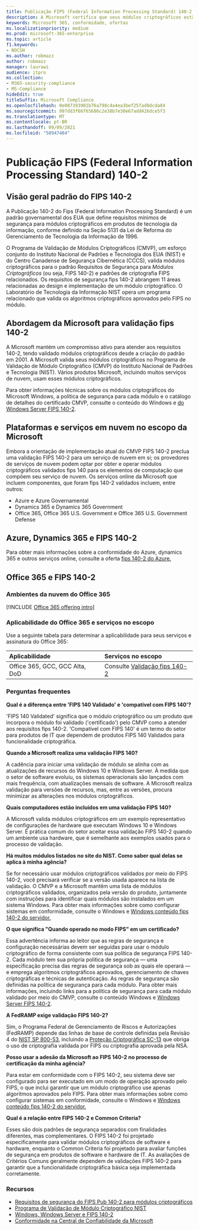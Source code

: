 ```yaml
---
title: Publicação FIPS (Federal Information Processing Standard) 140-2
description: A Microsoft certifica que seus módulos criptográficos estão em conformidade com o Us Federal Information Processing Standard.
keywords: Microsoft 365, conformidade, ofertas
ms.localizationpriority: medium
ms.prod: microsoft-365-enterprise
ms.topic: article
f1.keywords:
- NOCSH
ms.author: robmazz
author: robmazz
manager: laurawi
audience: itpro
ms.collection:
- M365-security-compliance
- MS-Compliance
hideEdit: true
titleSuffix: Microsoft Compliance
ms.openlocfilehash: 0e087393901b76a798c4a4ea3bef25fad8dcda84
ms.sourcegitcommit: 997dd3f66f65686c2e38b7e30e67add426dce5f3
ms.translationtype: MT
ms.contentlocale: pt-BR
ms.lasthandoff: 09/09/2021
ms.locfileid: "58947484"
---
```

# <a name="federal-information-processing-standard-fips-publication-140-2"></a>Publicação FIPS (Federal Information Processing Standard) 140-2

## <a name="fips-140-2-standard-overview"></a>Visão geral padrão do FIPS 140-2

A Publicação 140-2 do Fips (Federal Information Processing Standard) é um padrão governamental dos EUA que define requisitos mínimos de segurança para módulos criptográficos em produtos de tecnologia da informação, conforme definido na Seção 5131 da Lei de Reforma do Gerenciamento de Tecnologia da Informação de 1996.

O [](https://csrc.nist.gov/Projects/cryptographic-module-validation-program) Programa de Validação de Módulos Criptográficos (CMVP), um esforço conjunto do Instituto Nacional de Padrões e Tecnologia dos EUA (NIST) e do Centro Canadense de Segurança Cibernética (CCCS), valida módulos criptográficos para o padrão Requisitos de Segurança para *Módulos Criptográficos* (ou seja, FIPS 140-2) e padrões de criptografia FIPS relacionados. Os requisitos de segurança fips 140-2 abrangem 11 áreas relacionadas ao design e implementação de um módulo criptográfico. O Laboratório de Tecnologia da Informação NIST opera um programa relacionado que valida os algoritmos criptográficos aprovados pelo FIPS no módulo.

## <a name="microsofts-approach-to-fips-140-2-validation"></a>Abordagem da Microsoft para validação fips 140-2

A Microsoft mantém um compromisso ativo para atender aos requisitos 140-2, tendo validado módulos criptográficos desde a criação do padrão em 2001. A Microsoft valida seus módulos criptográficos no Programa de [](https://csrc.nist.gov/Projects/cryptographic-module-validation-program) Validação de Módulo Criptográfico (CMVP) do Instituto Nacional de Padrões e Tecnologia (NIST). Vários produtos Microsoft, incluindo muitos serviços de nuvem, usam esses módulos criptográficos.

Para obter informações técnicas sobre os módulos criptográficos do Microsoft Windows, a política de segurança para cada módulo e o catálogo de detalhes do certificado CMVP, consulte o conteúdo do Windows e [do Windows Server FIPS 140-2](https://aka.ms/AA6ehud).

## <a name="microsoft-in-scope-cloud-platforms--services"></a>Plataformas e serviços em nuvem no escopo da Microsoft

Embora a orientação de implementação atual do CMVP FIPS 140-2 preclua uma validação FIPS 140-2 para um serviço de nuvem em si; os provedores de serviços de nuvem podem optar por obter e operar módulos criptográficos validados fips 140 para os elementos de computação que compõem seu serviço de nuvem. Os serviços online da Microsoft que incluem componentes, que foram fips 140-2 validados incluem, entre outros:

- Azure e Azure Governamental
- Dynamics 365 e Dynamics 365 Government
- Office 365, Office 365 U.S. Government e Office 365 U.S. Government Defense

## <a name="azure-dynamics-365-and-fips-140-2"></a>Azure, Dynamics 365 e FIPS 140-2

Para obter mais informações sobre a conformidade do Azure, dynamics 365 e outros serviços online, consulte a oferta [fips 140-2 do Azure.](/azure/compliance/offerings/offering-fips-140-2)

## <a name="office-365-and-fips-140-2"></a>Office 365 e FIPS 140-2

### <a name="office-365-cloud-environments"></a>Ambientes da nuvem do Office 365

[!INCLUDE [Office 365 offering intro](../includes/o365-offering-introduction.md)]

### <a name="office-365-applicability-and-in-scope-services"></a>Aplicabilidade do Office 365 e serviços no escopo

Use a seguinte tabela para determinar a aplicabilidade para seus serviços e assinatura do Office 365:

| **Aplicabilidade** | **Serviços no escopo** |
|:------------------|:----------------------|
| Office 365, GCC, GCC Alta, DoD | Consulte [Validação fips 140-2](/windows/security/threat-protection/fips-140-validation) |

### <a name="frequently-asked-questions"></a>Perguntas frequentes

**Qual é a diferença entre 'FIPS 140 Validado' e 'compatível com FIPS 140'?**

'FIPS 140 Validated' significa que o módulo criptográfico ou um produto que incorpora o módulo foi validado ('certificado') pelo CMVP como a atender aos requisitos fips 140-2. 'Compatível com FIPS 140' é um termo do setor para produtos de IT que dependem de produtos FIPS 140 Validados para funcionalidade criptográfica.

**Quando a Microsoft realiza uma validação FIPS 140?**

A cadência para iniciar uma validação de módulo se alinha com as atualizações de recursos do Windows 10 e Windows Server. À medida que o setor de software evoluiu, os sistemas operacionais são lançados com mais frequência, com atualizações mensais de software. A Microsoft realiza validação para versões de recursos, mas, entre as versões, procura minimizar as alterações nos módulos criptográficos.

**Quais computadores estão incluídos em uma validação FIPS 140?**

A Microsoft valida módulos criptográficos em um exemplo representativo de configurações de hardware que executam Windows 10 e Windows Server. É prática comum do setor aceitar essa validação FIPS 140-2 quando um ambiente usa hardware, que é semelhante aos exemplos usados para o processo de validação.

**Há muitos módulos listados no site do NIST. Como saber qual delas se aplica à minha agência?**

Se for necessário usar módulos criptográficos validados por meio do FIPS 140-2, você precisará verificar se a versão usada aparece na lista de validação. O CMVP e a Microsoft mantêm uma lista de módulos criptográficos validados, organizados pela versão do produto, juntamente com instruções para identificar quais módulos são instalados em um sistema Windows. Para obter mais informações sobre como configurar sistemas em conformidade, consulte o Windows e [Windows conteúdo fips 140-2 do servidor.](https://aka.ms/AA6ehud)

**O que significa "Quando operado no modo FIPS" em um certificado?**

Essa advertência informa ao leitor que as regras de segurança e configuração necessárias devem ser seguidas para usar o módulo criptográfico de forma consistente com sua política de segurança FIPS 140-2. Cada módulo tem sua própria política de segurança — uma especificação precisa das regras de segurança sob as quais ele operará — e emprega algoritmos criptográficos aprovados, gerenciamento de chaves criptográficas e técnicas de autenticação. As regras de segurança são definidas na política de segurança para cada módulo. Para obter mais informações, incluindo links para a política de segurança para cada módulo validado por meio do CMVP, consulte o conteúdo Windows e [Windows Server FIPS 140-2](https://aka.ms/AA6ehud).

**A FedRAMP exige validação FIPS 140-2?**

Sim, o Programa Federal de Gerenciamento de Riscos e Autorizações (FedRAMP) depende das linhas de base de controle definidas pela Revisão 4 do [NIST SP 800-53](https://nvd.nist.gov/800-53/Rev4/), incluindo a [Proteção Criptográfica SC-13](https://nvd.nist.gov/800-53/Rev4/control/SC-13) que obriga o uso de criptografia validada por FIPS ou criptografia aprovada pela NSA.

**Posso usar a adesão da Microsoft ao FIPS 140-2 no processo de certificação da minha agência?**

Para estar em conformidade com o FIPS 140-2, seu sistema deve ser configurado para ser executado em um modo de operação aprovado pelo FIPS, o que inclui garantir que um módulo criptográfico use apenas algoritmos aprovados pelo FIPS. Para obter mais informações sobre como configurar sistemas em conformidade, consulte o Windows e [Windows conteúdo fips 140-2 do servidor.](https://aka.ms/AA6ehud)

**Qual é a relação entre FIPS 140-2 e Common Criteria?**

Esses são dois padrões de segurança separados com finalidades diferentes, mas complementares. O FIPS 140-2 foi projetado especificamente para validar módulos criptográficos de software e hardware, enquanto o Common Criteria foi projetado para avaliar funções de segurança em produtos de software e hardware de IT. As avaliações de Critérios Comuns geralmente dependem de validações FIPS 140-2 para garantir que a funcionalidade criptográfica básica seja implementada corretamente.

### <a name="resources"></a>Recursos

- [Requisitos de segurança do FIPS Pub 140-2 para módulos criptográficos](https://csrc.nist.gov/publications/fips/fips140-2/fips1402.pdf)
- [Programa de Validação de Módulo Criptográfico NIST](https://csrc.nist.gov/groups/STM/cmvp/index.html)
- [Windows, Windows Server e FIPS 140-2](/windows/security/threat-protection/fips-140-validation)
- [Conformidade na Central de Confiabilidade da Microsoft](https://www.microsoft.com/trust-center/compliance/compliance-overview)
